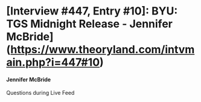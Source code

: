 # [Interview #447, Entry #10]: BYU: TGS Midnight Release - Jennifer McBride](https://www.theoryland.com/intvmain.php?i=447#10)

#### Jennifer McBride

Questions during Live Feed

